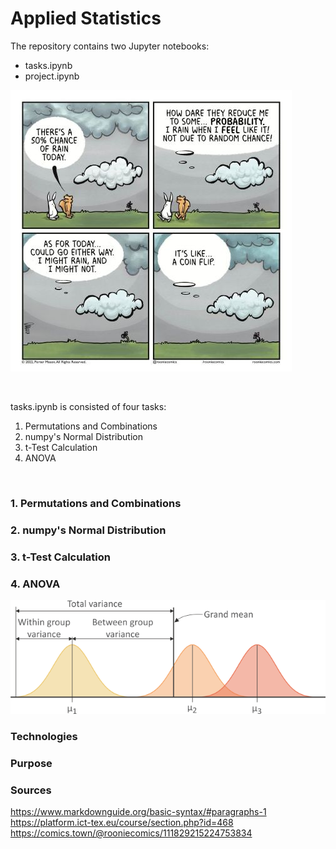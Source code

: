 # Applied Statistics 

The repository contains two Jupyter notebooks:     
- tasks.ipynb    
- project.ipynb        


![alt text](img\rabbit_comic.jpg)     

<br>

tasks.ipynb is consisted of four tasks:    

1. Permutations and Combinations     
2. numpy's Normal Distribution       
3. t-Test Calculation     
4. ANOVA      

  
<br>

### 1. Permutations and Combinations
### 2. numpy's Normal Distribution   
### 3. t-Test Calculation
### 4. ANOVA

![alt text](img\anova1.png)    
 


### Technologies
### Purpose

### Sources
<https://www.markdownguide.org/basic-syntax/#paragraphs-1>   
https://platform.ict-tex.eu/course/section.php?id=468    
https://comics.town/@rooniecomics/111829215224753834    
